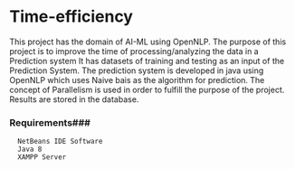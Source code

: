 # Time-efficiency
This project has the domain of AI-ML using OpenNLP. The purpose of this project is to improve the time of processing/analyzing the data in a Prediction system
It has datasets of training and testing as an input of the Prediction System.
The prediction system is developed in java using OpenNLP which uses Naive bais as the algorithm for prediction.
The concept of Parallelism is used in order to fulfill the purpose of the project.
Results are stored in the database.
### Requirements###
      NetBeans IDE Software
      Java 8
      XAMPP Server
